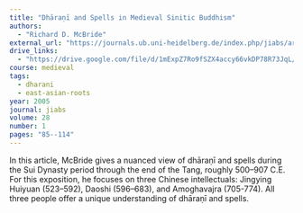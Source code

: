 ```yaml
---
title: "Dhāraṇī and Spells in Medieval Sinitic Buddhism"
authors:
  - "Richard D. McBride"
external_url: "https://journals.ub.uni-heidelberg.de/index.php/jiabs/article/download/8958/2851"
drive_links:
  - "https://drive.google.com/file/d/1mExpZ7Ro9fSZX4accy66vkDP78R73JqL/view?usp=sharing"
course: medieval
tags:
  - dharani
  - east-asian-roots
year: 2005
journal: jiabs
volume: 28
number: 1
pages: "85--114"
---
```


In this article, McBride gives a nuanced view of dhāraṇī and spells during the Sui Dynasty period through the end of the Tang, roughly 500–907 C.E. For this exposition, he focuses on three Chinese intellectuals: Jingying Huiyuan (523–592), Daoshi (596–683), and Amoghavajra (705-774). All three people offer a unique understanding of dhāraṇī and spells.